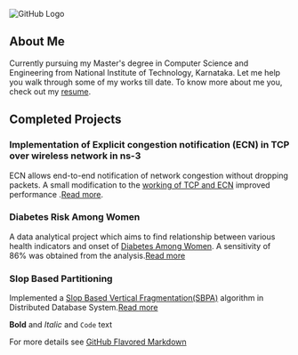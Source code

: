 ![GitHub Logo](https://www.cleverfiles.com/howto/wp-content/uploads/2016/08/mini.jpg)


## About Me

Currently pursuing my Master's degree in Computer Science and Engineering from National Institute of Technology, Karnataka. Let me help you walk through some of my works till date. To know more about me you, check out my [resume]().
 


## Completed Projects

### Implementation of Explicit congestion notification (ECN) in TCP over wireless network in ns-3

ECN allows end-to-end notification of network congestion without dropping packets. A small modification to the [working of TCP and ECN](https://github.com/suraj-ravi93/Implementation-of-Explicit-congestion-notification-ECN-in-TCP-over-wireless-network-in-ns-3.git) improved performance .[Read more](http://ieeexplore.ieee.org/document/905907/). 


### Diabetes Risk Among Women

A data analytical project which aims to find relationship between various health indicators and onset of [Diabetes Among Women](). A sensitivity of 86% was obtained from the analysis.[Read more](http://pubmedcentralcanada.ca/pmcc/articles/PMC2245318/pdf/procascamc00018-0276.pdf)

### Slop Based Partitioning

Implemented a [Slop Based Vertical Fragmentation(SBPA)](https://github.com/suraj-ravi93/Slop-Based-Vertical-Partitioning.git) algorithm in Distributed Database System.[Read more](http://research.ijcaonline.org/volume99/number4/pxc3897870.pdf)




**Bold** and _Italic_ and `Code` text



For more details see [GitHub Flavored Markdown](https://guides.github.com/features/mastering-markdown/)

